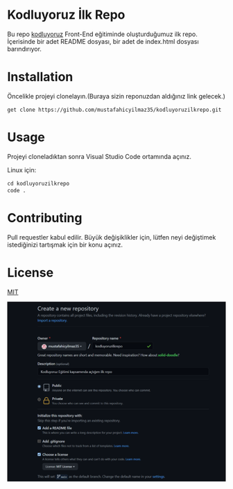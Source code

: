 # Kodluyoruz İlk Repo

Bu repo [kodluyoruz](https://www.kodluyoruz.org/) Front-End eğitiminde oluşturduğumuz ilk repo. İçerisinde bir adet README dosyası, bir adet de index.html dosyası barındırıyor.

# Installation

Öncelikle projeyi clonelayın.(Buraya sizin reponuzdan aldığınız link gelecek.)

```
get clone https://github.com/mustafahicyilmaz35/kodluyoruzilkrepo.git
```

# Usage

Projeyi cloneladıktan sonra Visual Studio Code ortamında açınız.

Linux için:

```
cd kodluyoruzilkrepo
code .
```
# Contributing

Pull requestler kabul edilir. Büyük değişiklikler için, lütfen neyi değiştimek istediğinizi tartışmak için bir konu açınız.

# License

[MIT](https://choosealicense.com/)


![Minion](kodluyoruz_github.png)
